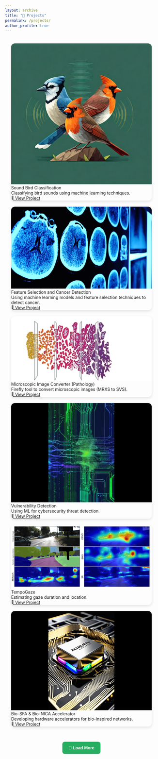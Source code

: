 ```yaml
---
layout: archive
title: "🚀 Projects"
permalink: /projects/
author_profile: true
---
```


<style>
  .projects-container {
    display: grid;
    grid-template-columns: repeat(auto-fit, minmax(300px, 1fr));
    gap: 20px;
    padding: 20px;
  }
  
  .project-card {
    position: relative;
    overflow: hidden;
    border-radius: 12px;
    box-shadow: 0px 4px 10px rgba(0, 0, 0, 0.1);
    transition: transform 0.3s ease-in-out, box-shadow 0.3s ease-in-out;
  }
  
  .project-card:hover {
    transform: scale(1.05);
    box-shadow: 0px 8px 16px rgba(0, 0, 0, 0.2);
  }

  .hidden {
    display: none; /* Hide extra projects initially */
  }

  .load-more-btn {
    display: block;
    margin: 30px auto;
    padding: 12px 20px;
    font-size: 1em;
    font-weight: bold;
    color: white;
    background-color: #27ae60;
    border: none;
    border-radius: 8px;
    cursor: pointer;
    transition: background 0.3s ease-in-out;
  }

  .load-more-btn:hover {
    background-color: #219150;
  }
</style>

<div class="projects-container" id="projectsContainer">

<div class="project-card">
	<img src="/images/birds.jpeg" alt="Bird Classification" class="project-image">
	<div class="project-content">
		<div class="project-title">Sound Bird Classification</div>
		<div class="project-description">Classifying bird sounds using machine learning techniques.</div>
		<a href="https://github.com/EbrahimiAmirHosein/Bird-Clasif-Sysc5405" class="project-link">🔗 View
			Project</a>
	</div>
</div>


<div class="project-card">
	<img src="/images/cancer.png" alt="Feature Selection and Cancer Detection" class="project-image">
	<div class="project-content">
		<div class="project-title">Feature Selection and Cancer Detection</div>
		<div class="project-description">Using machine learning models and feature selection techniques to detect
			cancer.</div>
		<a href="https://github.com/EbrahimiAmirHosein/Feature-Selection-and-Cancer-Detection/tree/main"
			class="project-link">🔗 View Project</a>
	</div>
</div>


<div class="project-card">
	<img src="/images/converter.png" alt="Microscopic Image Converter" class="project-image">
	<div class="project-content">
		<div class="project-title">Microscopic Image Converter (Pathology)</div>
		<div class="project-description">Firefly tool to convert microscopic images (MRXS to SVS).</div>
		<a href="https://github.com/EbrahimiAmirHosein/MRXS_to_SVS" class="project-link">🔗 View Project</a>
	</div>
</div>


<div class="project-card">
	<img src="/images/vuln.png" alt="Vulnerability Detection" class="project-image">
	<div class="project-content">
		<div class="project-title">Vulnerability Detection</div>
		<div class="project-description">Using ML for cybersecurity threat detection.</div>
		<a href="https://github.com/EbrahimiAmirHosein/Vulnerability-Detection" class="project-link">🔗 View
			Project</a>
	</div>
</div>


<div class="project-card">
	<img src="/images/gaze.png" alt="TempoGaze" class="project-image">
	<div class="project-content">
		<div class="project-title">TempoGaze</div>
		<div class="project-description">Estimating gaze duration and location.</div>
		<a href="https://github.com/EbrahimiAmirHosein/TempoGaze" class="project-link">🔗 View Project</a>
	</div>
</div>


<div class="project-card">
	<img src="/images/accelerator.png" alt="Bio-SFA Bio-NICA Accelerator" class="project-image">
	<div class="project-content">
		<div class="project-title">Bio-SFA & Bio-NICA Accelerator</div>
		<div class="project-description">Developing hardware accelerators for bio-inspired networks.</div>
		<a href="https://github.com/EbrahimiAmirHosein/Bio-SFA-bio-NICA-accelerator" class="project-link">🔗 View
			Project</a>
	</div>
</div>

<div class="project-card hidden">
	<img src="/images/ResNet.png" alt="Parameter Estimation using Residual Neural Network" class="project-image">
	<div class="project-content">
		<div class="project-title">Parameter Estimation using Residual Neural Network</div>
		<div class="project-description">A practical approach for estimating stochastic processes, even when
			likelihood functions are unknown.</div>
		<a href="https://github.com/EbrahimiAmirHosein/Parameter-estimation-using-residual-neural-network"
			class="project-link">🔗 View Project</a>
	</div>
</div>

<div class="project-card hidden">
	<img src="/images/nn.png" alt="Comment Verification Using Neural Networks" class="project-image">
	<div class="project-content">
		<div class="project-title">Comment Verification Using Neural Networks</div>
		<div class="project-description">Developing a system to verify user comments on Digikala using deep learning
			techniques.</div>
		<a href="https://github.com/EbrahimiAmirHosein/comment_verification" class="project-link">🔗 View
			Project</a>
	</div>
</div>

<div class="project-card hidden">
	<img src="/images/GAN.png" alt="Generative Adversarial Networks (GANs) Practice" class="project-image">
	<div class="project-content">
		<div class="project-title">Generative Adversarial Networks (GANs) Practice</div>
		<div class="project-description">Implementing different GAN architectures and training methodologies.</div>
		<a href="https://github.com/EbrahimiAmirHosein/GAN-practice" class="project-link">🔗 View Project</a>
	</div>
</div>


<div class="project-card hidden">
	<img src="/images/graphs.png" alt="Minimum Dominating Set in Graphs" class="project-image">
	<div class="project-content">
		<div class="project-title">Minimum Dominating Set in Graphs</div>
		<div class="project-description">A novel approach to solving the MDS and MTDS problems efficiently.</div>
		<a href="https://github.com/EbrahimiAmirHosein/Distributed-algorithms-for-minimum-dominating-set"
			class="project-link">🔗 View Project</a>
	</div>
</div>

<div class="project-card hidden">
	<img src="/images/RS-GNN.png" alt="Recommender System" class="project-image">
	<div class="project-content">
		<div class="project-title">Recommender System</div>
		<div class="project-description">Using Graph Neural Networks and classic approaches.</div>
		<a href="https://github.com/EbrahimiAmirHosein/Recommender-System" class="project-link">🔗 View Project</a>
	</div>
</div>

<div class="project-card hidden">
	<img src="/images/EmotionR.jpg" alt="Face Recognition" class="project-image">
	<div class="project-content">
		<div class="project-title">Face Recognition using ResNet</div>
		<div class="project-description">Detecting facial emotions with deep learning.</div>
		<a href="https://github.com/EbrahimiAmirHosein/Face-Recognition" class="project-link">🔗 View Project</a>
	</div>
</div>

<div class="project-card hidden">
	<img src="/images/motion.png" alt="Motion Discriminator" class="project-image">
	<div class="project-content">
		<div class="project-title">Motion Discriminator</div>
		<div class="project-description">Cognitive and neural models for decision-making.</div>
		<a href="https://github.com/EbrahimiAmirHosein/Motion-discriminator" class="project-link">🔗 View Project</a>
	</div>
</div>

<div class="project-card hidden">
	<img src="/images/job.png" alt="Stereotypical Job Beliefs" class="project-image">
	<div class="project-content">
		<div class="project-title">Stereotypical Job Beliefs</div>
		<div class="project-description">Assessing gender biases in job roles.</div>
		<a href="https://github.com/EbrahimiAmirHosein/Stereotypical-beliefs-about-jobs" class="project-link">🔗 View
			Project</a>
	</div>
</div>

<div class="project-card hidden">
	<img src="/images/Temp.png" alt="Temporal Bisection" class="project-image">
	<div class="project-content">
		<div class="project-title">Temporal Bisection</div>
		<div class="project-description">Studying time perception by measuring and comparing stimulus durations.</div>
		<a href="https://github.com/EbrahimiAmirHosein/Temporal-Bisection" class="project-link">🔗 View Project</a>
	</div>
</div>

<div class="project-card hidden">
	<img src="/images/winsc.png" alt="Wisconsin Task" class="project-image">
	<div class="project-content">
		<div class="project-title">Wisconsin Task</div>
		<div class="project-description">A neuropsychological test assessing cognitive flexibility, abstract thinking,
			and working memory.</div>
		<a href="https://github.com/EbrahimiAmirHosein/Wisconsin-Card-Sorting-Test" class="project-link">🔗 View
			Project</a>
	</div>
</div>

<div class="project-card hidden">
	<img src="/images/svd.png" alt="Singular Value Decomposition" class="project-image">
	<div class="project-content">
		<div class="project-title">Singular Value Decomposition</div>
		<div class="project-description">Implementation of the SVD algorithm in C for efficient matrix factorization.
		</div>
		<a href="https://github.com/EbrahimiAmirHosein/Singular-value-decomposition" class="project-link">🔗 View
			Project</a>
	</div>
</div>

<div class="project-card hidden">
	<img src="/images/sig.png" alt="Signal Generator - ARM STM32" class="project-image">
	<div class="project-content">
		<div class="project-title">Signal Generator - ARM STM32</div>
		<div class="project-description">Designing a signal generator using ARM STM32 microcontrollers.</div>
		<a href="https://github.com/EbrahimiAmirHosein/Signal-Generator-ARM-stm32" class="project-link">🔗 View
			Project</a>
	</div>
</div>

<div class="project-card hidden">
	<img src="/images/timer.png" alt="8086 Timer" class="project-image">
	<div class="project-content">
		<div class="project-title">8086 Timer</div>
		<div class="project-description">Designing a programmable timer in the 8086 assembly using Proteus.</div>
		<a href="https://github.com/EbrahimiAmirHosein/8086-Timer-In-Proteus" class="project-link">🔗 View Project</a>
	</div>
</div>

<div class="project-card hidden">
	<img src="/images/pong.png" alt="PONG Game" class="project-image">
	<div class="project-content">
		<div class="project-title">PONG Game</div>
		<div class="project-description">A classic Pong game implemented in 8086 assembly using the Emu8086 framework.
		</div>
		<a href="https://github.com/EbrahimiAmirHosein/PONG-Game-in-8086-assembly" class="project-link">🔗 View
			Project</a>
	</div>
</div>

<div class="project-card hidden">
	<img src="/images/Ard.png" alt="Arduino Projects" class="project-image">
	<div class="project-content">
		<div class="project-title">Arduino Projects</div>
		<div class="project-description">A collection of projects implemented using Arduino Uno.</div>
		<a href="https://github.com/EbrahimiAmirHosein/arduino-exercise" class="project-link">🔗 View Project</a>
	</div>
</div>

</div>

<!-- Load More Button -->
<button class="load-more-btn" id="loadMoreBtn">🔽 Load More</button>

<script>
  document.getElementById("loadMoreBtn").addEventListener("click", function () {
    let hiddenProjects = document.querySelectorAll(".project-card.hidden");

    hiddenProjects.forEach(project => project.classList.remove("hidden"));

    // Hide the button after all projects are shown
    this.style.display = "none";
  });
</script>
